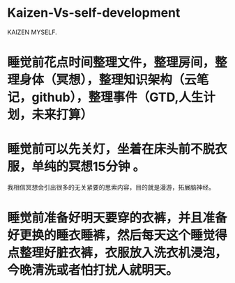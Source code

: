 # Kaizen-Vs-self-development
KAIZEN MYSELF.

# 睡觉前花点时间整理文件，整理房间，整理身体（冥想），整理知识架构（云笔记，github），整理事件（GTD,人生计划，未来打算）

# 睡觉前可以先关灯，坐着在床头前不脱衣服，单纯的冥想15分钟 。 
 我相信冥想会引出很多的无关紧要的思索内容，目的就是漫游，拓展脑神经。
 
# 睡觉前准备好明天要穿的衣裤，并且准备好更换的睡衣睡裤，然后每天这个睡觉得点整理好脏衣裤，衣服放入洗衣机浸泡，今晚清洗或者怕打扰人就明天。
 
